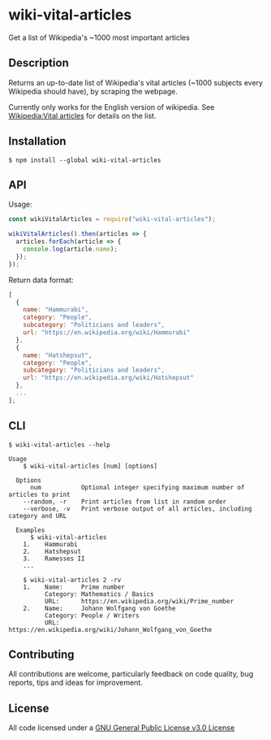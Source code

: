 # wiki-vital-articles

Get a list of Wikipedia's ~1000 most important articles

## Description

Returns an up-to-date list of Wikipedia's vital articles (~1000 subjects every Wikipedia should have), by scraping the webpage.

Currently only works for the English version of wikipedia. See [Wikipedia:Vital articles](https://en.wikipedia.org/wiki/Wikipedia:Vital_articles) for details on the list.

## Installation

`$ npm install --global wiki-vital-articles`

## API

Usage:

```javascript
const wikiVitalArticles = require("wiki-vital-articles");

wikiVitalArticles().then(articles => {
  articles.forEach(article => {
    console.log(article.name);
  });
});
```

Return data format:

```javascript
[
  {
    name: "Hammurabi",
    category: "People",
    subcategory: "Politicians and leaders",
    url: "https://en.wikipedia.org/wiki/Hammurabi"
  },
  {
    name: "Hatshepsut",
    category: "People",
    subcategory: "Politicians and leaders",
    url: "https://en.wikipedia.org/wiki/Hatshepsut"
  },
  ...
];
```

## CLI

```
$ wiki-vital-articles --help

Usage
    $ wiki-vital-articles [num] [options]

  Options
      num           Optional integer specifying maximum number of articles to print
    --random, -r    Print articles from list in random order
    --verbose, -v   Print verbose output of all articles, including category and URL

  Examples
	  $ wiki-vital-articles
    1.    Hammurabi
    2.    Hatshepsut
    3.    Ramesses II
    ...

    $ wiki-vital-articles 2 -rv
    1.    Name:     Prime number
          Category: Mathematics / Basics
          URL:      https://en.wikipedia.org/wiki/Prime_number
    2.    Name:     Johann Wolfgang von Goethe
          Category: People / Writers
          URL:      https://en.wikipedia.org/wiki/Johann_Wolfgang_von_Goethe
```

## Contributing

All contributions are welcome, particularly feedback on code quality, bug reports, tips and ideas for improvement.

## License

All code licensed under a [GNU General Public License v3.0 License](https://www.gnu.org/licenses/gpl.html)
